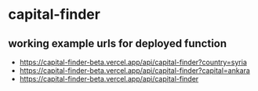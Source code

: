 # capital-finder

## working example urls for deployed function

- https://capital-finder-beta.vercel.app/api/capital-finder?country=syria
- https://capital-finder-beta.vercel.app/api/capital-finder?capital=ankara
- https://capital-finder-beta.vercel.app/api/capital-finder

